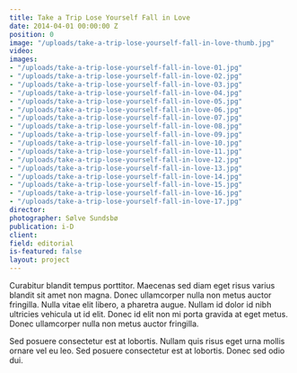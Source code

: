 ```yaml
---
title: Take a Trip Lose Yourself Fall in Love
date: 2014-04-01 00:00:00 Z
position: 0
image: "/uploads/take-a-trip-lose-yourself-fall-in-love-thumb.jpg"
video: 
images:
- "/uploads/take-a-trip-lose-yourself-fall-in-love-01.jpg"
- "/uploads/take-a-trip-lose-yourself-fall-in-love-02.jpg"
- "/uploads/take-a-trip-lose-yourself-fall-in-love-03.jpg"
- "/uploads/take-a-trip-lose-yourself-fall-in-love-04.jpg"
- "/uploads/take-a-trip-lose-yourself-fall-in-love-05.jpg"
- "/uploads/take-a-trip-lose-yourself-fall-in-love-06.jpg"
- "/uploads/take-a-trip-lose-yourself-fall-in-love-07.jpg"
- "/uploads/take-a-trip-lose-yourself-fall-in-love-08.jpg"
- "/uploads/take-a-trip-lose-yourself-fall-in-love-09.jpg"
- "/uploads/take-a-trip-lose-yourself-fall-in-love-10.jpg"
- "/uploads/take-a-trip-lose-yourself-fall-in-love-11.jpg"
- "/uploads/take-a-trip-lose-yourself-fall-in-love-12.jpg"
- "/uploads/take-a-trip-lose-yourself-fall-in-love-13.jpg"
- "/uploads/take-a-trip-lose-yourself-fall-in-love-14.jpg"
- "/uploads/take-a-trip-lose-yourself-fall-in-love-15.jpg"
- "/uploads/take-a-trip-lose-yourself-fall-in-love-16.jpg"
- "/uploads/take-a-trip-lose-yourself-fall-in-love-17.jpg"
director: 
photographer: Sølve Sundsbø
publication: i-D
client: 
field: editorial
is-featured: false
layout: project
---
```


Curabitur blandit tempus porttitor. Maecenas sed diam eget risus varius blandit sit amet non magna. Donec ullamcorper nulla non metus auctor fringilla. Nulla vitae elit libero, a pharetra augue. Nullam id dolor id nibh ultricies vehicula ut id elit. Donec id elit non mi porta gravida at eget metus. Donec ullamcorper nulla non metus auctor fringilla.

Sed posuere consectetur est at lobortis. Nullam quis risus eget urna mollis ornare vel eu leo. Sed posuere consectetur est at lobortis. Donec sed odio dui.